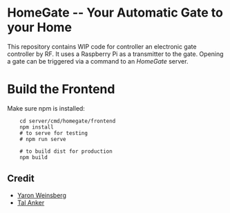 # HomeGate -- Your Automatic Gate to your Home 

This repository contains WIP code for controller an electronic gate controller by RF. 
It uses a Raspberry Pi as a transmitter to the gate. Opening a gate can be triggered 
via a command to an *HomeGate* server.

# Build the Frontend

Make sure npm is installed:

```
    cd server/cmd/homegate/frontend
    npm install
    # to serve for testing
    # npm run serve

    # to build dist for production
    npm build
```

## Credit
- [Yaron Weinsberg](wyaron@gmail.com)
- [Tal Anker](tal.anker@gmail.com)
